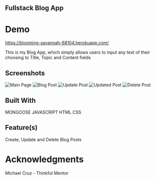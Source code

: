 ## Fullstack Blog App

# Demo

https://blooming-savannah-68104.herokuapp.com/

This is my Blog App, which simply allows users to input any text of their choosing to Title, Topic and Content fields 

## Screenshots
![Main Page](https://user-images.githubusercontent.com/33733481/40255562-74be1eaa-5a9c-11e8-9c1e-70b6363cdd1d.png)
![Blog Post](https://user-images.githubusercontent.com/33733481/40255575-7fbcd8d2-5a9c-11e8-8289-cec6f215340e.png)
![Update Post](https://user-images.githubusercontent.com/33733481/40255582-885d1402-5a9c-11e8-93cc-65eb84f5a25b.png)
![Updated Post](https://user-images.githubusercontent.com/33733481/40255609-9f9487b8-5a9c-11e8-8360-195abb098d8e.png)
![Delete Post](https://user-images.githubusercontent.com/33733481/40255623-a7e0954c-5a9c-11e8-94eb-fbde29254e36.png)

## Built With

MONGOOSE
JAVASCRIPT
HTML
CSS

## Feature(s)

Create, Update and Delete Blog Posts

# Acknowledgments

Michael Cruz - Thinkful Mentor
